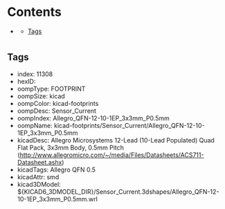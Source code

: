 



Contents
========

* [](#)
	* [Tags](#tags)

# 

## Tags

- index: 11308
- hexID: 
- oompType: FOOTPRINT
- oompSize: kicad
- oompColor: kicad-footprints
- oompDesc: Sensor_Current
- oompIndex: Allegro_QFN-12-10-1EP_3x3mm_P0.5mm
- oompName: kicad-footprints/Sensor_Current/Allegro_QFN-12-10-1EP_3x3mm_P0.5mm
- kicadDesc: Allegro Microsystems 12-Lead (10-Lead Populated) Quad Flat Pack, 3x3mm Body, 0.5mm Pitch (http://www.allegromicro.com/~/media/Files/Datasheets/ACS711-Datasheet.ashx)
- kicadTags: Allegro QFN 0.5
- kicadAttr: smd
- kicad3DModel: ${KICAD6_3DMODEL_DIR}/Sensor_Current.3dshapes/Allegro_QFN-12-10-1EP_3x3mm_P0.5mm.wrl
